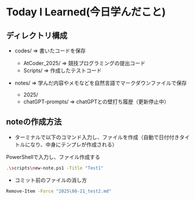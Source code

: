 # Today I Learned(今日学んだこと)

## ディレクトリ構成
- codes/ ⇒ 書いたコードを保存
    - AtCoder_2025/
        ⇒ 競技プログラミングの提出コード
    - Scripts/
        ⇒ 作成したテストコード

- notes/
    ⇒ 学んだ内容やメモなどを自然言語でマークダウンファイルで保存
    - 2025/
    - chatGPT-prompts/
        ⇒ chatGPTとの壁打ち履歴（更新停止中）



## noteの作成方法
- ターミナルで以下のコマンド入力し、ファイルを作成（自動で日付付きタイトルになり、中身にテンプレが作成される）

PowerShellで入力し、ファイル作成する
~~~bash
.\scripts\new-note.ps1 -Title "Test1" 
~~~

- コミット前のファイルの消し方

~~~bash
Remove-Item -Force "2025\08-21_test2.md"
~~~

